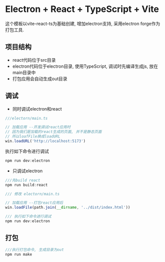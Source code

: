 # Electron + React + TypeScript + Vite

这个模板以vite-react-ts为基础创建, 增加electron支持, 采用electron forge作为打包工具.

## 项目结构

- react代码位于src目录
- electron代码位于electron目录, 使用TypeScript, 调试时先编译生成js, 放在main目录中
- 打包应用会自动生成out目录

## 调试

- 同时调试electron和react 

```js
///electorn/main.ts

// 加载应用 --开发调试react应用时
// 因为我们是加载的react生成的页面, 并不是静态页面
// 所以loafFile换成loadURL
win.loadURL('http://localhost:5173')
```
执行如下命令进行调试
```js
npm run dev:electron
```
- 只调试electron
  
```js
///先build react
npm run build:react

/// 修改 electorn/main.ts

// 加载应用 --打包react应用后
win.loadFile(path.join(__dirname, '../dist/index.html'))

/// 执行如下命令进行调试
npm run dev:electron
```

## 打包
```js
///执行打包命令, 生成目录为out
npm run make
```